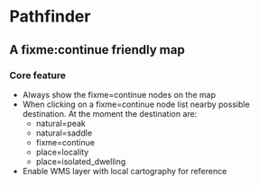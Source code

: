# Pathfinder
## A fixme:continue friendly map

### Core feature
* Always show the fixme=continue nodes on the map
* When clicking on a fixme=continue node list nearby possible destination. At the moment the destination are:
  * natural=peak
  * natural=saddle
  * fixme=continue
  * place=locality
  * place=isolated_dwelling
* Enable WMS layer with local cartography for reference

